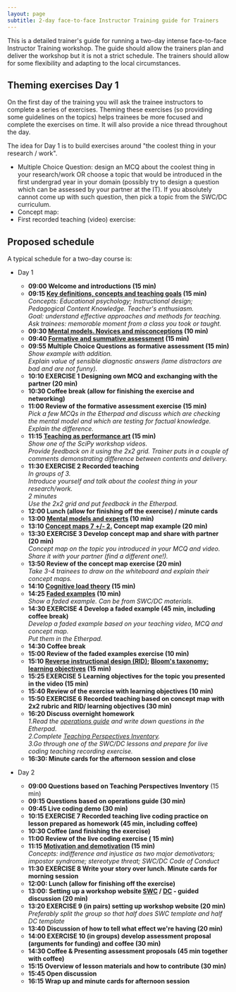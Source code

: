 ```yaml
---
layout: page
subtitle: 2-day face-to-face Instructor Training guide for Trainers
---
```


This is a detailed trainer's guide for running a two-day intense face-to-face Instructor Training workshop. The guide should allow the trainers plan and deliver the workshop but it is not a strict schedule. The trainers should allow for some flexibility and adapting to the local circumstances.

## Theming exercises Day 1
On the first day of the training you will ask the trainee instructors to complete a series of exercises. Theming these exercises (so providing some guidelines on the topics) helps trainees be more focused and complete the exercises on time. It will also provide a nice thread throughout the day.

The idea for Day 1 is to build exercises around "the coolest thing in your research / work".

* Multiple Choice Question: design an MCQ about the coolest thing in your research/work OR choose a topic that would be introduced in the first undergrad year in your domain (possibly try to design a question which can be assessed by your partner at the IT). If you absolutely cannot come up with such question, then pick a topic from the SWC/DC curriculum.
* Concept map: 
* First recorded teaching (video) exercise: 


## Proposed schedule

A typical schedule for a two-day course is:

*   Day 1
    *   **09:00 Welcome and introductions (15 min)**
    *   **09:15 [Key definitions, concepts and teaching goals](http://swcarpentry.github.io/instructor-training/01-introduction.html) (15 min)**  <br/>
        *Concepts: Educational psychology; Instructional design; Pedagogical Content Knowledge. Teacher's enthusiasm. <br/>
        Goal: understand effective approaches and methods for teaching.<br/>
        Ask trainees: memorable moment from a class you took or taught.*        
    *   **09:30 [Mental models. Novices and misconceptions](http://swcarpentry.github.io/instructor-training/02-models.html) (10 min)**         
    *   **09:40 [Formative and summative assessment](http://swcarpentry.github.io/instructor-training/02-models.html) (15 min)**
    *   **09:55 Multiple Choice Questions as formative assessment (15 min)** <br/>
        *Show example with addition. <br/>
        Explain value of sensible diagnostic answers (lame distractors are bad and are not funny).*    
    *   **10:10 EXERCISE 1 Designing own MCQ and exchanging with the partner (20 min)**
    *   **10:30 Coffee break  (allow for finishing the exercise and networking)**
    *   **11:00 Review of the formative assessment exercise (15 min)** <br/>
        *Pick a few MCQs in the Etherpad and discuss which are checking the mental model and which are testing for factual knowledge. Explain the difference.*
    *   **11:15 [Teaching as performance art](http://swcarpentry.github.io/instructor-training/08-performance.html) (15 min)** <br/>
        *Show one of the SciPy workshop videos.<br/> 
        Provide feedback on it using the 2x2 grid. Trainer puts in a couple of comments demonstrating difference between contents and delivery. <br/>*
    *   **11:30 EXERCISE 2 Recorded teaching** <br/>
        *In groups of 3. <br/>
        Introduce yourself and talk about the coolest thing in your research/work. <br/>
        2 minutes<br/>
        Use the 2x2 grid and put feedback in the Etherpad.*
    *   **12:00 Lunch (allow for finishing off the exercise) / minute cards**
    *   **13:00 [Mental models and experts](http://swcarpentry.github.io/instructor-training/03-maps.html) (10 min)**
    *   **13:10 [Concept maps 7 +/- 2.](http://swcarpentry.github.io/instructor-training/03-maps.html) Concept map example (20 min)**
    *   **13:30 EXERCISE 3 Develop concept map and share with partner (20 min)** <br/>
        *Concept map on the topic you introduced in your MCQ and video.<br/>
        Share it with your partner (find a different one!).<br/>* 
    *   **13:50 Review of the concept map exercise (20 min)** <br/>
        *Take 3-4 trainees to draw on the whiteboard and explain their concept maps.*    
    *   **14:10 [Cognitive load theory](http://swcarpentry.github.io/instructor-training/04-faded.html) (15 min)**
    *   **14:25 [Faded examples](http://swcarpentry.github.io/instructor-training/04-faded.html) (10 min)** <br/>
        *Show a faded example. Can be from SWC/DC materials.*
    *   **14:30 EXERCISE 4 Develop a faded example (45 min, including coffee break)** <br/>
        *Develop a faded example based on your teaching video, MCQ and concept map. <br/>
        Put them in the Etherpad.*
    *   **14:30 Coffee break**
    *   **15:00 Review of the faded examples exercise (10 min)**
    *   **15:10 [Reverse instructional design (RID)](http://swcarpentry.github.io/instructor-training/05-design.html); [Bloom's taxonomy; learning objectives](http://swcarpentry.github.io/instructor-training/06-objectives.html) (15 min)**
    *   **15:25 EXERCISE 5 Learning objectives for the topic you presented in the video (15 min)**
    *   **15:40 Review of the exercise with learning objectives (10 min)**
    *   **15:50 EXERCISE 6 Recorded teaching based on concept map with 2x2 rubric and RID/ learning objectives (30 min)**
    *   **16:20 Discuss overnight homework** <br/>
        *1.Read the [operations guide](http://software-carpentry.org/workshops/operations/) and write down questions in the Etherpad. <br/>
        2.Complete [Teaching Perspectives Inventory](http://www.teachingperspectives.com/tpi/).<br/>
        3.Go through one of the SWC/DC lessons and prepare for live coding teaching recording exercise.*
    *   **16:30: Minute cards for the afternoon session and close**
    
*   Day 2
    *   **09:00 Questions based on  Teaching Perspectives Inventory** (15 min)
    *   **09:15 Questions based on operations guide (30 min)**
    *   **09:45 Live coding demo (30 min)**
    *   **10:15 EXERCISE 7 Recorded teaching live coding practice on lesson prepared as homework (45 min, including coffee)**
    *   **10:30 Coffee (and finishing the exercise)** 
    *   **11:00 Review of the live coding exercise ( 15 min)**
    *   **11:15 [Motivation and demotivation](http://swcarpentry.github.io/instructor-training/07-motivation.html) (15 min)** <br/>
        *Concepts: indifference and injustice as two major demotivators;
        impostor syndrome; stereotype threat; SWC/DC Code of Conduct <br/>*
    *   **11:30 EXERCISE 8 Write your story over lunch. Minute cards for morning session**
    *   **12:00: Lunch (allow for finishing off the exercise)**
    *   **13:00: Setting up a workshop website [SWC](https://github.com/swcarpentry/workshop-template) / [DC](https://github.com/datacarpentry/workshop-template) - guided discussion (20 min)**
    *   **13:20 EXERCISE 9 (in pairs) setting up workshop website (20 min)** <br/>
        *Preferably split the group so that half does SWC template and half DC template*
    *   **13:40 Discussion of how to tell what effect we're having (20 min)**
    *   **14:00 EXERCISE 10 (in groups) develop assessment proposal (arguments for funding) and coffee (30 min)**
    *   **14:30 Coffee &  Presenting assessment proposals (45 min together with coffee)**
    *   **15:15 Overview of lesson materials and how to contribute (30 min)**
    *   **15:45 Open discussion**
    *   **16:15 Wrap up and minute cards for afternoon session**

